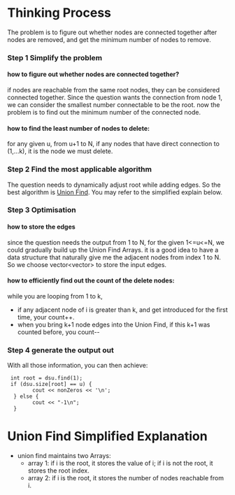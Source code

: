 # Thinking Process
The problem is to figure out whether nodes are connected together after nodes are removed, and get the minimum number of nodes to remove.

### Step 1 Simplify the problem
#### how to figure out whether nodes are connected together? 
if nodes are reachable from the same root nodes, they can be considered connected together. 
Since the question wants the connection from node 1, 
we can consider the smallest number connectable to be the root.
now the problem is to find out the minimum number of the connected node.

#### how to find the least number of nodes to delete:
for any given u, from u+1 to N, if any nodes that have direct connection to (1,...k), it is the node we must delete.


### Step 2 Find the most applicable algorithm
The question needs to dynamically adjust root while adding edges. So the best algorithm is [Union Find](https://en.wikipedia.org/wiki/Disjoint-set_data_structure).
You may refer to the simplified explain below.

### Step 3 Optimisation
#### how to store the edges
since the question needs the output from 1 to N, for the given 1<=u<=N, we could gradually build up the Union Find Arrays. 
it is a good idea to have a data structure that naturally give me the adjacent nodes from index 1 to N.
So we choose vector<vector<int>> to store the input edges.

#### how to efficiently find out the count of the delete nodes:
while you are looping from 1 to k, 
- if any adjacent node of i is greater than k, and get introduced for the first time, your count++. 
- when you bring k+1 node edges into the Union Find, if this k+1 was counted before, you count--

### Step 4 generate the output out
With all those information, you can then achieve:
```
 int root = dsu.find(1);
 if (dsu.size[root] == u) {
        cout << nonZeros << '\n';
  } else {
        cout << "-1\n";
  }
```

# Union Find Simplified Explanation
- union find maintains two Arrays: 
   - array 1: if i is the root, it stores the value of i; if i is not the root, it stores the root index. 
   - array 2: if i is the root, it stores the number of nodes reachable from i.